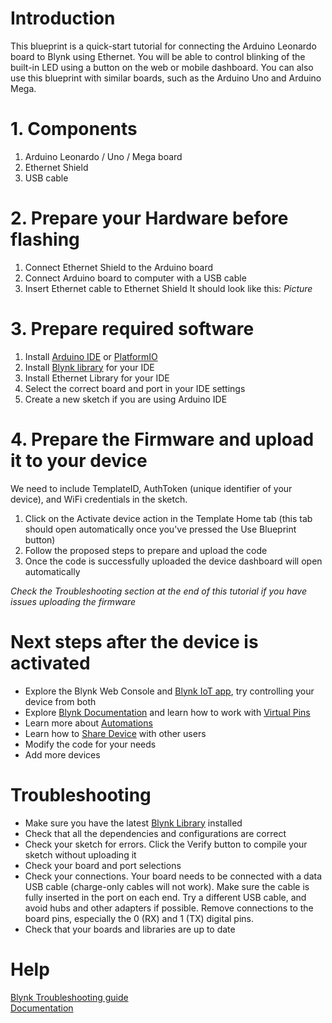 # Introduction

This blueprint is a quick-start tutorial for connecting the Arduino Leonardo board to Blynk using Ethernet. You will be able to control blinking of the built-in LED using a button on the web or mobile dashboard. You can also use this blueprint with similar boards, such as the Arduino Uno and Arduino Mega.

# 1. Components 

1. Arduino Leonardo / Uno / Mega board
2. Ethernet Shield
3. USB cable


# 2. Prepare your Hardware before flashing

1. Connect Ethernet Shield to the Arduino board
2. Connect Arduino board to computer with a USB cable
3. Insert Ethernet cable to Ethernet Shield
It should look like this:
*Picture*

# 3. Prepare required software

1. Install [Arduino IDE](https://www.arduino.cc/en/software) or [PlatformIO](https://platformio.org/install)
2. Install [Blynk library](https://docs.blynk.io/en/blynk-library-firmware-api/installation) for your IDE
3. Install Ethernet Library for your IDE
4. Select the correct board and port in your IDE settings
5. Create a new sketch if you are using Arduino IDE


# 4. Prepare the Firmware and upload it to your device

We need to include TemplateID, AuthToken (unique identifier of your device), and WiFi credentials in the sketch.

1. Click on the Activate device action in the Template Home tab (this tab should open automatically once you've pressed the Use Blueprint button)
2. Follow the proposed steps to prepare and upload the code
3. Once the code is successfully uploaded the device dashboard will open automatically

_Check the Troubleshooting section at the end of this tutorial if you have issues uploading the firmware_


# Next steps after the device is activated

* Explore the Blynk Web Console and [Blynk IoT app](https://docs.blynk.io/en/downloads/blynk-apps-for-ios-and-android), try controlling your device from both
* Explore [Blynk Documentation](https://docs.blynk.io/en/) and learn how to work with [Virtual Pins](https://docs.blynk.io/en/getting-started/using-virtual-pins-to-control-physical-devices)
* Learn more about [Automations](https://docs.blynk.io/en/concepts/automations)
* Learn how to [Share Device](https://docs.blynk.io/en/concepts/users) with other users
* Modify the code for your needs
* Add more devices


# Troubleshooting

* Make sure you have the latest [Blynk Library](https://docs.blynk.io/en/blynk-library-firmware-api/installation) installed
* Check that all the dependencies and configurations are correct
* Check your sketch for errors. Click the Verify button to compile your sketch without uploading it
* Check your board and port selections
* Check your connections. Your board needs to be connected with a data USB cable (charge-only cables will not work). Make sure the cable is fully inserted in the port on each end. Try a different USB cable, and avoid hubs and other adapters if possible. Remove connections to the board pins, especially the 0 (RX) and 1 (TX) digital pins.
* Check that your boards and libraries are up to date

# Help
[Blynk Troubleshooting guide](https://docs.blynk.io/en/troubleshooting/general-issues) </br>
[Documentation](https://docs.blynk.io/en/)
